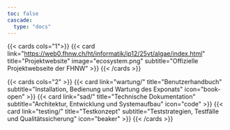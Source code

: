 ```yaml
---
toc: false
cascade:
  type: "docs"
---
```


{{< cards cols="1">}}
  {{< card link="https://web0.fhnw.ch/ht/informatik/ip12/25vt/algae/index.html" title="Projektwebsite" image="ecosystem.png" subtitle="Offizielle Projektwebseite der FHNW" >}}
{{< /cards >}}

{{< cards cols="2" >}}
  {{< card 
    link="wartung/" 
    title="Benutzerhandbuch" 
    subtitle="Installation, Bedienung und Wartung des Exponats"
    icon="book-open" >}}
  {{< card 
    link="sad/" 
    title="Technische Dokumentation" 
    subtitle="Architektur, Entwicklung und Systemaufbau"
    icon="code" >}}
  {{< card 
    link="testing/" 
    title="Testkonzept" 
    subtitle="Teststrategien, Testfälle und Qualitätssicherung"
    icon="beaker" >}}
{{< /cards >}}
